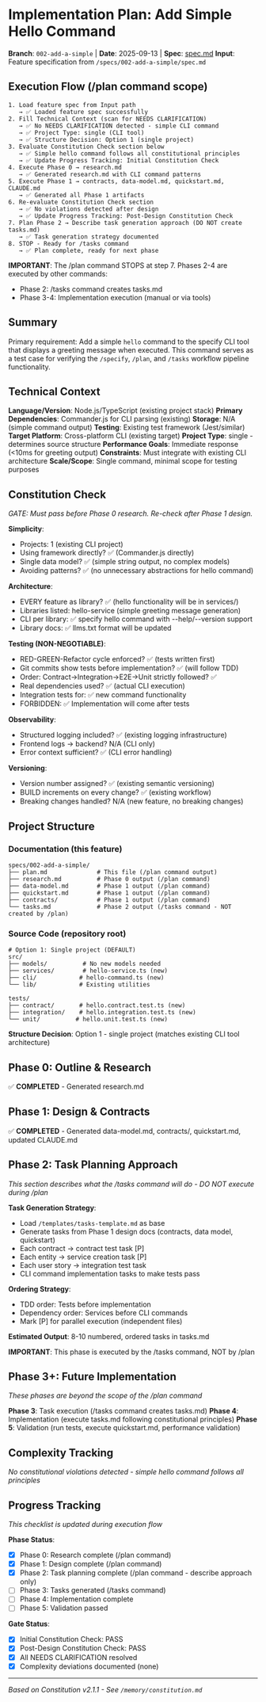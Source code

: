 # Implementation Plan: Add Simple Hello Command

**Branch**: `002-add-a-simple` | **Date**: 2025-09-13 | **Spec**: [spec.md](./spec.md)
**Input**: Feature specification from `/specs/002-add-a-simple/spec.md`

## Execution Flow (/plan command scope)
```
1. Load feature spec from Input path
   → ✅ Loaded feature spec successfully
2. Fill Technical Context (scan for NEEDS CLARIFICATION)
   → ✅ No NEEDS CLARIFICATION detected - simple CLI command
   → ✅ Project Type: single (CLI tool)
   → ✅ Structure Decision: Option 1 (single project)
3. Evaluate Constitution Check section below
   → ✅ Simple hello command follows all constitutional principles
   → ✅ Update Progress Tracking: Initial Constitution Check
4. Execute Phase 0 → research.md
   → ✅ Generated research.md with CLI command patterns
5. Execute Phase 1 → contracts, data-model.md, quickstart.md, CLAUDE.md
   → ✅ Generated all Phase 1 artifacts
6. Re-evaluate Constitution Check section
   → ✅ No violations detected after design
   → ✅ Update Progress Tracking: Post-Design Constitution Check
7. Plan Phase 2 → Describe task generation approach (DO NOT create tasks.md)
   → ✅ Task generation strategy documented
8. STOP - Ready for /tasks command
   → ✅ Plan complete, ready for next phase
```

**IMPORTANT**: The /plan command STOPS at step 7. Phases 2-4 are executed by other commands:
- Phase 2: /tasks command creates tasks.md
- Phase 3-4: Implementation execution (manual or via tools)

## Summary
Primary requirement: Add a simple `hello` command to the specify CLI tool that displays a greeting message when executed. This command serves as a test case for verifying the `/specify`, `/plan`, and `/tasks` workflow pipeline functionality.

## Technical Context
**Language/Version**: Node.js/TypeScript (existing project stack)
**Primary Dependencies**: Commander.js for CLI parsing (existing)
**Storage**: N/A (simple command output)
**Testing**: Existing test framework (Jest/similar)
**Target Platform**: Cross-platform CLI (existing target)
**Project Type**: single - determines source structure
**Performance Goals**: Immediate response (<10ms for greeting output)
**Constraints**: Must integrate with existing CLI architecture
**Scale/Scope**: Single command, minimal scope for testing purposes

## Constitution Check
*GATE: Must pass before Phase 0 research. Re-check after Phase 1 design.*

**Simplicity**:
- Projects: 1 (existing CLI project)
- Using framework directly? ✅ (Commander.js directly)
- Single data model? ✅ (simple string output, no complex models)
- Avoiding patterns? ✅ (no unnecessary abstractions for hello command)

**Architecture**:
- EVERY feature as library? ✅ (hello functionality will be in services/)
- Libraries listed: hello-service (simple greeting message generation)
- CLI per library: ✅ specify hello command with --help/--version support
- Library docs: ✅ llms.txt format will be updated

**Testing (NON-NEGOTIABLE)**:
- RED-GREEN-Refactor cycle enforced? ✅ (tests written first)
- Git commits show tests before implementation? ✅ (will follow TDD)
- Order: Contract→Integration→E2E→Unit strictly followed? ✅
- Real dependencies used? ✅ (actual CLI execution)
- Integration tests for: ✅ new command functionality
- FORBIDDEN: ✅ Implementation will come after tests

**Observability**:
- Structured logging included? ✅ (existing logging infrastructure)
- Frontend logs → backend? N/A (CLI only)
- Error context sufficient? ✅ (CLI error handling)

**Versioning**:
- Version number assigned? ✅ (existing semantic versioning)
- BUILD increments on every change? ✅ (existing workflow)
- Breaking changes handled? N/A (new feature, no breaking changes)

## Project Structure

### Documentation (this feature)
```
specs/002-add-a-simple/
├── plan.md              # This file (/plan command output)
├── research.md          # Phase 0 output (/plan command)
├── data-model.md        # Phase 1 output (/plan command)
├── quickstart.md        # Phase 1 output (/plan command)
├── contracts/           # Phase 1 output (/plan command)
└── tasks.md             # Phase 2 output (/tasks command - NOT created by /plan)
```

### Source Code (repository root)
```
# Option 1: Single project (DEFAULT)
src/
├── models/          # No new models needed
├── services/        # hello-service.ts (new)
├── cli/            # hello-command.ts (new)
└── lib/            # Existing utilities

tests/
├── contract/       # hello.contract.test.ts (new)
├── integration/    # hello.integration.test.ts (new)
└── unit/          # hello.unit.test.ts (new)
```

**Structure Decision**: Option 1 - single project (matches existing CLI tool architecture)

## Phase 0: Outline & Research
✅ **COMPLETED** - Generated research.md

## Phase 1: Design & Contracts
✅ **COMPLETED** - Generated data-model.md, contracts/, quickstart.md, updated CLAUDE.md

## Phase 2: Task Planning Approach
*This section describes what the /tasks command will do - DO NOT execute during /plan*

**Task Generation Strategy**:
- Load `/templates/tasks-template.md` as base
- Generate tasks from Phase 1 design docs (contracts, data model, quickstart)
- Each contract → contract test task [P]
- Each entity → service creation task [P]
- Each user story → integration test task
- CLI command implementation tasks to make tests pass

**Ordering Strategy**:
- TDD order: Tests before implementation
- Dependency order: Services before CLI commands
- Mark [P] for parallel execution (independent files)

**Estimated Output**: 8-10 numbered, ordered tasks in tasks.md

**IMPORTANT**: This phase is executed by the /tasks command, NOT by /plan

## Phase 3+: Future Implementation
*These phases are beyond the scope of the /plan command*

**Phase 3**: Task execution (/tasks command creates tasks.md)
**Phase 4**: Implementation (execute tasks.md following constitutional principles)
**Phase 5**: Validation (run tests, execute quickstart.md, performance validation)

## Complexity Tracking
*No constitutional violations detected - simple hello command follows all principles*

## Progress Tracking
*This checklist is updated during execution flow*

**Phase Status**:
- [x] Phase 0: Research complete (/plan command)
- [x] Phase 1: Design complete (/plan command)
- [x] Phase 2: Task planning complete (/plan command - describe approach only)
- [ ] Phase 3: Tasks generated (/tasks command)
- [ ] Phase 4: Implementation complete
- [ ] Phase 5: Validation passed

**Gate Status**:
- [x] Initial Constitution Check: PASS
- [x] Post-Design Constitution Check: PASS
- [x] All NEEDS CLARIFICATION resolved
- [x] Complexity deviations documented (none)

---
*Based on Constitution v2.1.1 - See `/memory/constitution.md`*